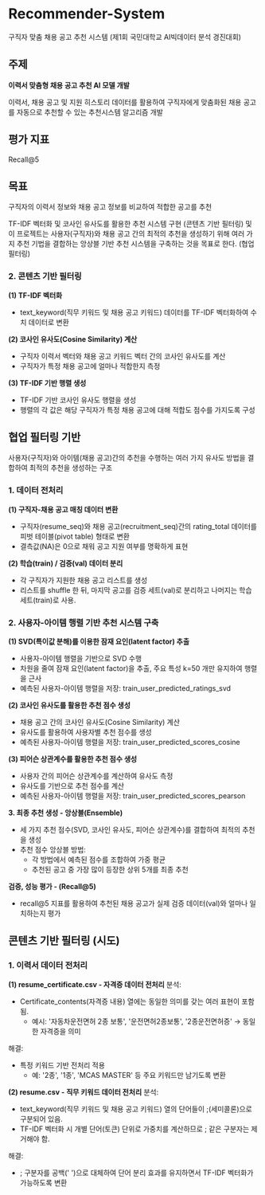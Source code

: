 # Recommender-System
구직자 맞춤 채용 공고 추천 시스템 (제1회 국민대학교 AI빅데이터 분석 경진대회)

## 주제
**이력서 맞춤형 채용 공고 추천 AI 모델 개발**

이력서, 채용 공고 및 지원 히스토리 데이터를 활용하여 구직자에게 맞춤화된 채용 공고를 자동으로 추천할 수 있는 추천시스템 알고리즘 개발 

## 평가 지표
Recall@5

## 목표
구직자의 이력서 정보와 채용 공고 정보를 비교하여 적합한 공고를 추천

TF-IDF 벡터화 및 코사인 유사도를 활용한 추천 시스템 구현 (콘텐츠 기반 필터링) 및
이 프로젝트는 사용자(구직자)와 채용 공고 간의 최적의 추천을 생성하기 위해 여러 가지 추천 기법을 결합하는 앙상블 기반 추천 시스템을 구축하는 것을 목표로 한다. (협업 필터링)

### 2. 콘텐츠 기반 필터링

**(1) TF-IDF 벡터화**
- text_keyword(직무 키워드 및 채용 공고 키워드) 데이터를 TF-IDF 벡터화하여 수치 데이터로 변환

**(2) 코사인 유사도(Cosine Similarity) 계산**
- 구직자 이력서 벡터와 채용 공고 키워드 벡터 간의 코사인 유사도를 계산
- 구직자가 특정 채용 공고에 얼마나 적합한지 측정

**(3) TF-IDF 기반 행렬 생성**
- TF-IDF 기반 코사인 유사도 행렬을 생성
- 행렬의 각 값은 해당 구직자가 특정 채용 공고에 대해 적합도 점수를 가지도록 구성

## 협업 필터링 기반

사용자(구직자)와 아이템(채용 공고)간의 추천을 수행하는 여러 가지 유사도 방법을 결합하여 최적의 추천을 생성하는 구조

### **1. 데이터 전처리**

**(1) 구직자-채용 공고 매칭 데이터 변환**
- 구직자(resume_seq)와 채용 공고(recruitment_seq)간의 rating_total 데이터를 피벗 테이블(pivot table) 형태로 변환
- 결측값(NA)은 0으로 채워 공고 지원 여부를 명확하게 표현

**(2) 학습(train) / 검증(val) 데이터 분리**
- 각 구직자가 지원한 채용 공고 리스트를 생성
- 리스트를 shuffle 한 뒤, 마지막 공고를 검증 세트(val)로 분리하고 나머지는 학습 세트(train)로 사용.

### **2. 사용자-아이템 행렬 기반 추천 시스템 구축**
   
**(1) SVD(특이값 분해)를 이용한 잠재 요인(latent factor) 추출**
- 사용자-아이템 행렬을 기반으로 SVD 수행
- 차원을 줄여 잠재 요인(latent factor)을 추출, 주요 특성 k=50 개만 유지하여 행렬을 근사
- 예측된 사용자-아이템 행렬을 저장: train_user_predicted_ratings_svd

**(2) 코사인 유사도를 활용한 추천 점수 생성**
- 채용 공고 간의 코사인 유사도(Cosine Similarity) 계산
- 유사도를 활용하여 사용자별 추천 점수를 생성
- 예측된 사용자-아이템 행렬을 저장: train_user_predicted_scores_cosine

**(3) 피어슨 상관계수를 활용한 추천 점수 생성**
- 사용자 간의 피어슨 상관계수를 계산하여 유사도 측정
- 유사도를 기반으로 추천 점수를 계산
- 예측된 사용자-아이템 행렬을 저장: train_user_predicted_scores_pearson

**3. 최종 추천 생성 - 앙상블(Ensemble)**
- 세 가지 추천 점수(SVD, 코사인 유사도, 피어슨 상관계수)를 결합하여 최적의 추천을 생성
- 추천 점수 앙상블 방법:
   - 각 방법에서 예측된 점수를 조합하여 가중 평균
   - 추천된 공고 중 가장 많이 등장한 상위 5개를 최종 추천

**검증, 성능 평가 - (Recall@5)**
- recall@5 지표를 활용하여 추천된 채용 공고가 실제 검증 데이터(val)와 얼마나 일치하는지 평가

## 콘텐츠 기반 필터링 (시도)

### 1. 이력서 데이터 전처리
   
**(1) resume_certificate.csv - 자격증 데이터 전처리**
분석: 
- Certificate_contents(자격증 내용) 열에는 동일한 의미를 갖는 여러 표현이 포함됨.
   - 예시: '자동차운전면허 2종 보통', '운전면허2종보통', '2종운전면허증' → 동일한 자격증을 의미

해결:
- 특정 키워드 기반 전처리 적용
   - 예: '2종', '1종', 'MCAS MASTER' 등 주요 키워드만 남기도록 변환

**(2) resume.csv - 직무 키워드 데이터 전처리**
분석:
- text_keyword(직무 키워드 및 채용 공고 키워드) 열의 단어들이 ;(세미콜론)으로 구분되어 있음.
- TF-IDF 벡터화 시 개별 단어(토큰) 단위로 가중치를 계산하므로 ; 같은 구분자는 제거해야 함.

해결:
- ; 구분자를 공백(' ')으로 대체하여 단어 분리 효과를 유지하면서 TF-IDF 벡터화가 가능하도록 변환
